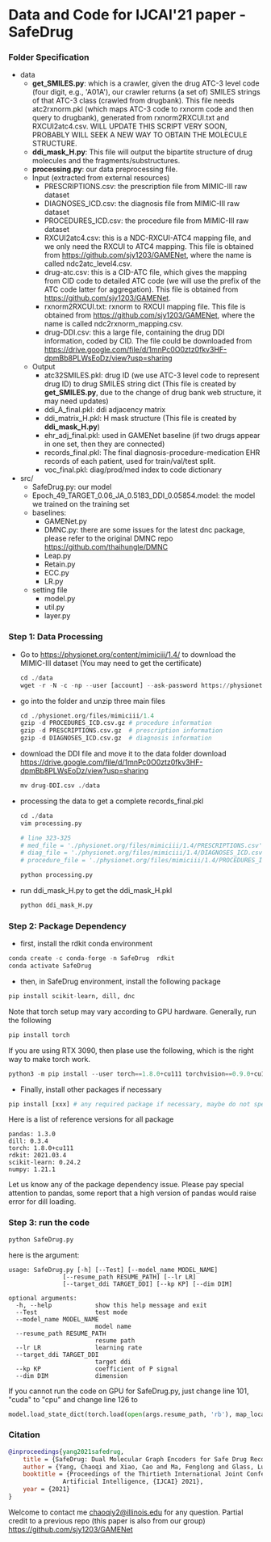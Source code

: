 # Data and Code for IJCAI'21 paper - SafeDrug

### Folder Specification
- data
    - **get_SMILES.py**: which is a crawler, given the drug ATC-3 level code (four digit, e.g., 'A01A'), our crawler returns (a set of) SMILES strings of that ATC-3 class (crawled from drugbank). This file needs atc2rxnorm.pkl (which maps ATC-3 code to rxnorm code and then query to drugbank), generated from rxnorm2RXCUI.txt and RXCUI2atc4.csv. WILL UPDATE THIS SCRIPT VERY SOON, PROBABLY WILL SEEK A NEW WAY TO OBTAIN THE MOLECULE STRUCTURE.
    - **ddi_mask_H.py**: This file will output the bipartite structure of drug molecules and the fragments/substructures.
    - **processing.py**: our data preprocessing file.
    - Input (extracted from external resources)
        - PRESCRIPTIONS.csv: the prescription file from MIMIC-III raw dataset
        - DIAGNOSES_ICD.csv: the diagnosis file from MIMIC-III raw dataset
        - PROCEDURES_ICD.csv: the procedure file from MIMIC-III raw dataset
        - RXCUI2atc4.csv: this is a NDC-RXCUI-ATC4 mapping file, and we only need the RXCUI to ATC4 mapping. This file is obtained from https://github.com/sjy1203/GAMENet, where the name is called ndc2atc_level4.csv.
        - drug-atc.csv: this is a CID-ATC file, which gives the mapping from CID code to detailed ATC code (we will use the prefix of the ATC code latter for aggregation). This file is obtained from https://github.com/sjy1203/GAMENet.
        - rxnorm2RXCUI.txt: rxnorm to RXCUI mapping file. This file is obtained from https://github.com/sjy1203/GAMENet, where the name is called ndc2rxnorm_mapping.csv.
        - drug-DDI.csv: this a large file, containing the drug DDI information, coded by CID. The file could be downloaded from https://drive.google.com/file/d/1mnPc0O0ztz0fkv3HF-dpmBb8PLWsEoDz/view?usp=sharing
    - Output
        - atc32SMILES.pkl: drug ID (we use ATC-3 level code to represent drug ID) to drug SMILES string dict (This file is created by **get_SMILES.py**, due to the change of drug bank web structure, it may need updates)
        - ddi_A_final.pkl: ddi adjacency matrix
        - ddi_matrix_H.pkl: H mask structure (This file is created by **ddi_mask_H.py**)
        - ehr_adj_final.pkl: used in GAMENet baseline (if two drugs appear in one set, then they are connected)
        - records_final.pkl: The final diagnosis-procedure-medication EHR records of each patient, used for train/val/test split.
        - voc_final.pkl: diag/prod/med index to code dictionary
- src/
    - SafeDrug.py: our model
    - Epoch_49_TARGET_0.06_JA_0.5183_DDI_0.05854.model: the model we trained on the training set
    - baselines:
        - GAMENet.py
        - DMNC.py: there are some issues for the latest dnc package, please refer to the original DMNC repo https://github.com/thaihungle/DMNC
        - Leap.py
        - Retain.py
        - ECC.py
        - LR.py
    - setting file
        - model.py
        - util.py
        - layer.py



### Step 1: Data Processing

- Go to https://physionet.org/content/mimiciii/1.4/ to download the MIMIC-III dataset (You may need to get the certificate)

  ```python
  cd ./data
  wget -r -N -c -np --user [account] --ask-password https://physionet.org/files/mimiciii/1.4/
  ```

- go into the folder and unzip three main files

  ```python
  cd ./physionet.org/files/mimiciii/1.4
  gzip -d PROCEDURES_ICD.csv.gz # procedure information
  gzip -d PRESCRIPTIONS.csv.gz  # prescription information
  gzip -d DIAGNOSES_ICD.csv.gz  # diagnosis information
  ```

- download the DDI file and move it to the data folder
  download https://drive.google.com/file/d/1mnPc0O0ztz0fkv3HF-dpmBb8PLWsEoDz/view?usp=sharing
  ```python
  mv drug-DDI.csv ./data
  ```

- processing the data to get a complete records_final.pkl

  ```python
  cd ./data
  vim processing.py
  
  # line 323-325
  # med_file = './physionet.org/files/mimiciii/1.4/PRESCRIPTIONS.csv'
  # diag_file = './physionet.org/files/mimiciii/1.4/DIAGNOSES_ICD.csv'
  # procedure_file = './physionet.org/files/mimiciii/1.4/PROCEDURES_ICD.csv'
  
  python processing.py
  ```

- run ddi_mask_H.py to get the ddi_mask_H.pkl

  ```python
  python ddi_mask_H.py
  ```



### Step 2: Package Dependency

- first, install the rdkit conda environment
```python
conda create -c conda-forge -n SafeDrug  rdkit
conda activate SafeDrug
```

- then, in SafeDrug environment, install the following package
```python
pip install scikit-learn, dill, dnc
```
Note that torch setup may vary according to GPU hardware. Generally, run the following
```python
pip install torch
```
If you are using RTX 3090, then plase use the following, which is the right way to make torch work.
```python
python3 -m pip install --user torch==1.8.0+cu111 torchvision==0.9.0+cu111 torchaudio==0.8.0 -f https://download.pytorch.org/whl/torch_stable.html
```

- Finally, install other packages if necessary
```python
pip install [xxx] # any required package if necessary, maybe do not specify the version, the packages should be compatible with rdkit
```

Here is a list of reference versions for all package

```shell
pandas: 1.3.0
dill: 0.3.4
torch: 1.8.0+cu111
rdkit: 2021.03.4
scikit-learn: 0.24.2
numpy: 1.21.1
```

Let us know any of the package dependency issue. Please pay special attention to pandas, some report that a high version of pandas would raise error for dill loading.



### Step 3: run the code

```python
python SafeDrug.py
```

here is the argument:

    usage: SafeDrug.py [-h] [--Test] [--model_name MODEL_NAME]
                   [--resume_path RESUME_PATH] [--lr LR]
                   [--target_ddi TARGET_DDI] [--kp KP] [--dim DIM]
    
    optional arguments:
      -h, --help            show this help message and exit
      --Test                test mode
      --model_name MODEL_NAME
                            model name
      --resume_path RESUME_PATH
                            resume path
      --lr LR               learning rate
      --target_ddi TARGET_DDI
                            target ddi
      --kp KP               coefficient of P signal
      --dim DIM             dimension

If you cannot run the code on GPU for SafeDrug.py, just change line 101, "cuda" to "cpu" and change line 126 to
```python
model.load_state_dict(torch.load(open(args.resume_path, 'rb'), map_location=torch.device('cpu')))
``` 

### Citation
```bibtex
@inproceedings{yang2021safedrug,
    title = {SafeDrug: Dual Molecular Graph Encoders for Safe Drug Recommendations},
    author = {Yang, Chaoqi and Xiao, Cao and Ma, Fenglong and Glass, Lucas and Sun, Jimeng},
    booktitle = {Proceedings of the Thirtieth International Joint Conference on
               Artificial Intelligence, {IJCAI} 2021},
    year = {2021}
}
```

Welcome to contact me <chaoqiy2@illinois.edu> for any question. Partial credit to a previous repo (this paper is also from our group) https://github.com/sjy1203/GAMENet
